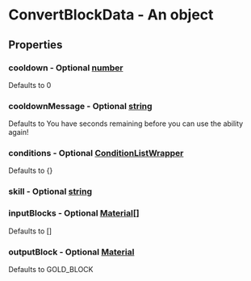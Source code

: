 

# ConvertBlockData - An object



## Properties



### cooldown - Optional [number](number)



Defaults to 0



### cooldownMessage - Optional [string](string)



Defaults to You have <currentcooldown> seconds remaining before you can use the ability again!



### conditions - Optional [ConditionListWrapper](ConditionListWrapper)



Defaults to {}



### skill - Optional [string](string)



### inputBlocks - Optional [Material[]](Material[])



Defaults to []



### outputBlock - Optional [Material](Material)



Defaults to GOLD_BLOCK

